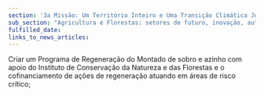 ```yaml
---
section: '3a Missão: Um Território Inteiro e Uma Transição Climática Justa'
sub_section: "Agricultura e Florestas: setores de futuro, inovação, autonomia e investimento"
fulfilled_date:
links_to_news_articles:
---
```


Criar um Programa de Regeneração do Montado de sobro e azinho com apoio do Instituto de Conservação da Natureza e das Florestas e o cofinanciamento de ações de regeneração atuando em áreas de risco crítico;